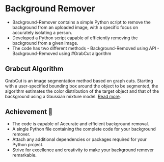 # Background Remover 
- Background-Remover contains a simple Python script to remove the background from an uploaded image, with a specific focus on accurately isolating a person.
- Developed a Python script capable of efficiently removing the background from a given image.
- The code has two different methods
      - Background-Removed using API
      - Background-Removed using #GrabCut algorithm

## Grabcut Algorithm 
GrabCut is an image segmentation method based on graph cuts. Starting with a user-specified bounding box around the object to be segmented, the algorithm estimates the color distribution of the target object and that of the background using a Gaussian mixture model. [Read more]([https://forms.gle/9dBLq5n5dLB5DPxv9](https://en.wikipedia.org/wiki/GrabCut#:~:text=GrabCut%20is%20an%20image%20segmentation,using%20a%20Gaussian%20mixture%20model.)).

## Achievement 📌
- The code is capable of Accurate and efficient background removal.
- A single Python file containing the complete code for your background remover.
- Attach any additional dependencies or packages required for your Python project.
- Strive for excellence and creativity to make your background remover remarkable.
